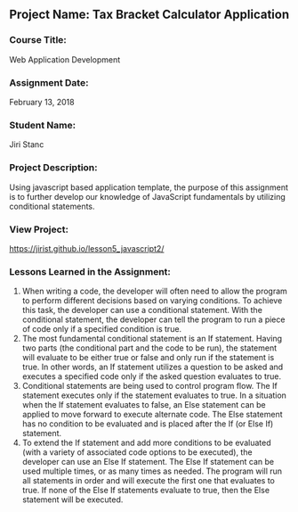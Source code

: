 ## Project Name:  Tax Bracket Calculator Application

### Course Title:
Web Application Development

### Assignment Date:  
February 13, 2018

### Student Name:  
Jiri Stanc

### Project Description:
Using javascript based application template, the purpose of this assignment is to further develop our knowledge of JavaScript fundamentals by utilizing conditional statements.

### View Project:
https://jirist.github.io/lesson5_javascript2/

### Lessons Learned in the Assignment:
1. When writing a code, the developer will often need to allow the program to perform different decisions based on varying conditions. To achieve this task, the developer can use a conditional statement. With the conditional statement, the developer can tell the program to run a piece of code only if a specified condition is true.
2. The most fundamental conditional statement is an If statement. Having two parts (the conditional part and the code to be run), the statement will evaluate to be either true or false and only run if the statement is true. In other words, an If statement utilizes a question to be asked and executes a specified code only if the asked question evaluates to true.
3. Conditional statements are being used to control program flow. The If statement executes only if the statement evaluates to true. In a situation when the If statement evaluates to false, an Else statement can be applied to move forward to execute alternate code. The Else statement has no condition to be evaluated and is placed after the If (or Else If) statement.
4. To extend the If statement and add more conditions to be evaluated (with a variety of associated code options to be executed), the developer can use an Else If statement. The Else If statement can be used multiple times, or as many times as needed. The program will run all statements in order and will execute the first one that evaluates to true. If none of the Else If statements evaluate to true, then the Else statement will be executed.

